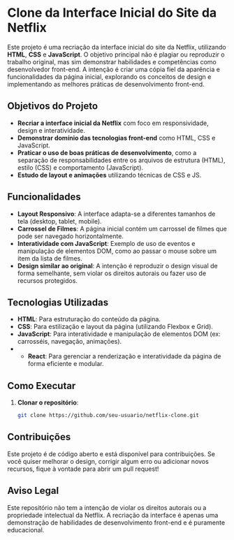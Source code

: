 # Clone da Interface Inicial do Site da Netflix

Este projeto é uma recriação da interface inicial do site da Netflix, utilizando **HTML**, **CSS** e **JavaScript**. O objetivo principal não é plagiar ou reproduzir o trabalho original, mas sim demonstrar habilidades e competências como desenvolvedor front-end. A intenção é criar uma cópia fiel da aparência e funcionalidades da página inicial, explorando os conceitos de design e implementando as melhores práticas de desenvolvimento front-end.

## Objetivos do Projeto

- **Recriar a interface inicial da Netflix** com foco em responsividade, design e interatividade.
- **Demonstrar domínio das tecnologias front-end** como HTML, CSS e JavaScript.
- **Praticar o uso de boas práticas de desenvolvimento**, como a separação de responsabilidades entre os arquivos de estrutura (HTML), estilo (CSS) e comportamento (JavaScript).
- **Estudo de layout e animações** utilizando técnicas de CSS e JS.

## Funcionalidades

- **Layout Responsivo**: A interface adapta-se a diferentes tamanhos de tela (desktop, tablet, mobile).
- **Carrossel de Filmes**: A página inicial contém um carrossel de filmes que pode ser navegado horizontalmente.
- **Interatividade com JavaScript**: Exemplo de uso de eventos e manipulação de elementos DOM, como ao passar o mouse sobre um item da lista de filmes.
- **Design similar ao original**: A intenção é reproduzir o design visual de forma semelhante, sem violar os direitos autorais ou fazer uso de recursos protegidos.

## Tecnologias Utilizadas

- **HTML**: Para estruturação do conteúdo da página.
- **CSS**: Para estilização e layout da página (utilizando Flexbox e Grid).
- **JavaScript**: Para interatividade e manipulação de elementos DOM (ex: carrosséis, navegação, animações).
- - **React**: Para gerenciar a renderização e interatividade da página de forma eficiente e modular.

## Como Executar

1. **Clonar o repositório**:

   ```bash
   git clone https://github.com/seu-usuario/netflix-clone.git

## Contribuições

Este projeto é de código aberto e está disponível para contribuições. Se você quiser melhorar o design, corrigir algum erro ou adicionar novos recursos, fique à vontade para abrir um pull request!

## Aviso Legal

Este repositório não tem a intenção de violar os direitos autorais ou a propriedade intelectual da Netflix. A recriação da interface é apenas uma demonstração de habilidades de desenvolvimento front-end e é puramente educacional.

   
